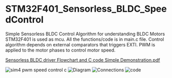# STM32F401_Sensorless_BLDC_SpeedControl
Simple Sensorless BLDC Control Algorithm for understanding BLDC Motors
STM32F401 is used as mcu. All the functions/code is in main.c file.
Control algorithm depends on external comparators that triggers EXTI.
PWM is applied to the motor phases to control motor speed.

[Sensorless BLDC driver Flowchart and C code Simple Demonstration.pdf](https://github.com/user-attachments/files/20149032/Sensorless.BLDC.driver.Flowchart.and.C.code.Simple.Demonstration.pdf)

![sim4 pwm speed control c](https://github.com/user-attachments/assets/cfa26c77-b4b6-438a-93b9-f09110c94761)
![Diagram](https://github.com/user-attachments/assets/011b12dd-3899-45c7-a110-fd075b20eaa7)
![Connections](https://github.com/user-attachments/assets/40d414fe-736f-4033-b9b5-872813d90e67)
![code](https://github.com/user-attachments/assets/bb3ce1c4-6fff-4d1a-b4d2-2b7865176793)
